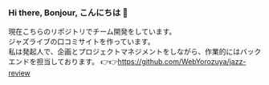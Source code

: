 ### Hi there, Bonjour, こんにちは 👋

現在こちらのリポジトリでチーム開発をしています。  
ジャズライブの口コミサイトを作っています。  
私は発起人で、企画とプロジェクトマネジメントをしながら、作業的にはバックエンドを担当しております。 
👉👉https://github.com/WebYorozuya/jazz-review

<!--
**kakudaisuke/kakudaisuke** is a ✨ _special_ ✨ repository because its `README.md` (this file) appears on your GitHub profile.

Here are some ideas to get you started:

- 🔭 I’m currently working on ...
- 🌱 I’m currently learning ...
- 👯 I’m looking to collaborate on ...
- 🤔 I’m looking for help with ...
- 💬 Ask me about ...
- 📫 How to reach me: ...
- 😄 Pronouns: ...
- ⚡ Fun fact: ...
-->

